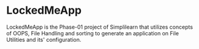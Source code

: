 # LockedMeApp
LockedMeApp is the Phase-01 project of Simplilearn that utilizes concepts of OOPS, File Handling and sorting to generate an application on File Utilities and its' configuration.
